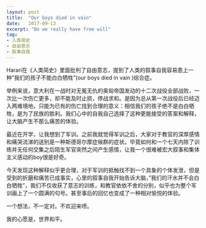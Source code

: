 ```yaml
---
layout: post
title:  "Our boys died in vain"
date:   2017-09-13
excerpt: "Do we really have free will"
tag:
- 人类简史
- 自由意志
- 叙事自我
---
```


Harari在《人类简史》里面批判了自由意志，提到了人类的叙事自我容易患上一种”我们的孩子不能白白牺牲”(our boys died in vain )综合症。

举例来说，意大利在一战时对无冤无仇的奥匈帝国发动的十二次战役全部战败，一次比一次伤亡更多，却不能及时止损，停战求和。是因为总从第一次战役后已经迈入两难境地，只能为已有的伤亡找到合理的意义：相信我们的孩子绝不是白白牺牲，是为了民族的胜利。我们心中的自我自己选择了这种更能接受的答案和解释，让大脑产生不那么痛苦的体验。

最近在开学，让我想到了军训。之前我就觉得军训之后，大家对于教官的深厚感情和痛哭流涕的送别是一种斯德哥尔摩症候群的症状。毕竟如何和一个七天内除了训练并无任何交集之后陌生军官突然之间产生感情，让我一个很难被宏大叙事和集体主义感动的boy很是好奇。

今天发现这种解释似乎更合理，对于军训的抵触找不到一个具象的个体发泄，但是受到的折磨和痛苦已成事实，心里的叙事自我开始告诉大脑，”我们的汗水并不会白白牺牲”，我们不仅收获了意志的训练，和教官依依不舍的分别，似乎也为整个军训画上了一个圆满的句号。甚至事后的回忆也变成了一种相对愉悦的体验。

一个想法，不一定对。不欢迎来喷。

我的心愿是，世界和平。
